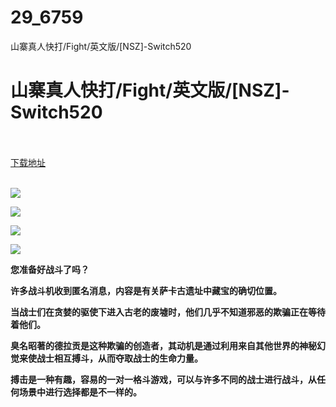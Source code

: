 # 29_6759
山寨真人快打/Fight/英文版/[NSZ]-Switch520
# 山寨真人快打/Fight/英文版/[NSZ]-Switch520
 <br/></br>
[下载地址](https://www.switch520.cc/article/6759 "下载地址")
<br/></br>

<p><span><strong><img src="https://www.switch520.cc/muke_img/upload_art_editor_20201018-1_e63de577b79c7a71aa7c6ac680298f6f.jpg"></strong></span></p>
<p><span><strong><img src="https://www.switch520.cc/muke_img/upload_art_editor_20201018-1_bb180f26ede936a1711ba9f605f21737.jpg"></strong></span></p>
<p><span><strong><img src="https://www.switch520.cc/muke_img/upload_art_editor_20201018-1_d90c07710054382c7ceedd048037e6d6.jpg"></strong></span></p>
<p><span><strong><img src="https://www.switch520.cc/muke_img/upload_art_editor_20201018-1_8ac424b332ca8cbf1d61587e8bc899ac.jpg"></strong></span></p>
<p></p>
<p><span><strong>您准备好战斗了吗？</strong></span></p>
<p><span><strong>许多战斗机收到匿名消息，内容是有关萨卡古遗址中藏宝的确切位置。</strong></span></p>
<p></p>
<p><span><strong>当战士们在贪婪的驱使下进入古老的废墟时，他们几乎不知道邪恶的欺骗正在等待着他们。</strong></span></p>
<p></p>
<p><span><strong>臭名昭著的德拉贡是这种欺骗的创造者，其动机是通过利用来自其他世界的神秘幻觉来使战士相互搏斗，从而夺取战士的生命力量。</strong></span></p>
<p></p>
<p><span><strong>搏击是一种有趣，容易的一对一格斗游戏，可以与许多不同的战士进行战斗，从任何场景中进行选择都是不一样的。</strong></span></p>
<p></p>
<p></p>
